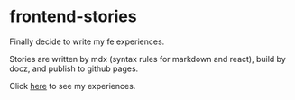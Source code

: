 # frontend-stories

Finally decide to write my fe experiences.  

Stories are written by mdx (syntax rules for markdown and react), build by docz, and publish to github pages.

Click [here](https://ifiknew.github.io/frontend-stories/) to see my experiences.